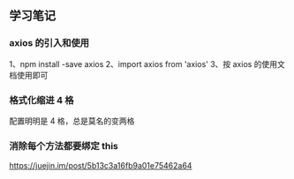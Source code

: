 ## 学习笔记

### axios 的引入和使用

1、npm install -save axios
2、import axios from 'axios'
3、按 axios 的使用文档使用即可

### 格式化缩进 4 格

配置明明是 4 格，总是莫名的变两格

### 消除每个方法都要绑定 this

https://juejin.im/post/5b13c3a16fb9a01e75462a64
